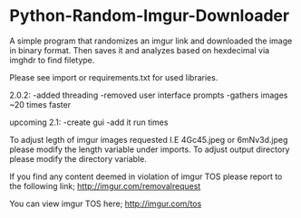 # Python-Random-Imgur-Downloader

A simple program that randomizes an imgur link and downloaded the image in binary format. Then saves it and analyzes based on hexdecimal via imghdr to find filetype. 

Please see import or requirements.txt for used libraries. 

2.0.2:
-added threading
-removed user interface prompts
-gathers images ~20 times faster

upcoming 2.1:
-create gui
-add it run times

To adjust legth of imgur images requested I.E 4Gc45.jpeg or 6mNv3d.jpeg please modify the length variable under imports.
To adjust output directory please modify the directory variable.


If you find any content deemed in violation of imgur TOS please report to the following link;
http://imgur.com/removalrequest

You can view imgur TOS here; 
http://imgur.com/tos
